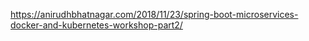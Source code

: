 https://anirudhbhatnagar.com/2018/11/23/spring-boot-microservices-docker-and-kubernetes-workshop-part2/
